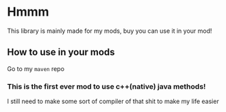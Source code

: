 # Hmmm
This library is mainly made for my mods, buy you can use it in your mod!

## How to use in your mods
Go to my `maven` repo

### This is the first ever mod to use c++(native) java methods!
I still need to make some sort of compiler of that shit to make my life easier 